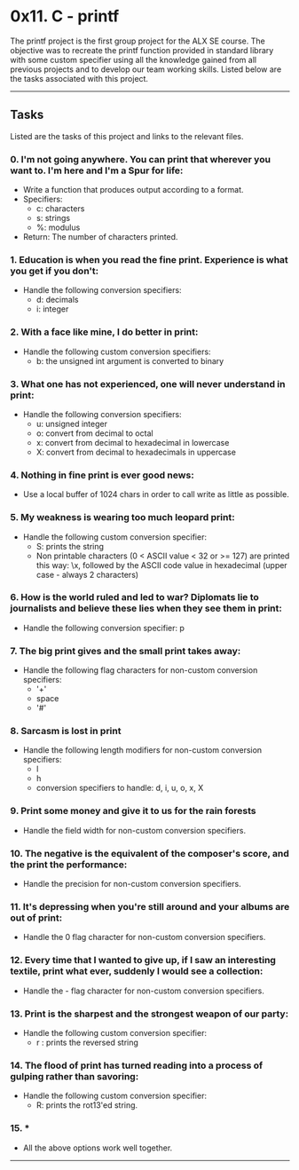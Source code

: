 # **0x11. C - printf**

The printf project is the first group project for the ALX SE course. The objective was to recreate the printf function provided in standard library with some custom specifier using all the knowledge gained from all previous projects and to develop our team working skills. Listed below are the tasks associated with this project.

-------

## Tasks
Listed are the tasks of this project and links to the relevant files.

### 0. I'm not going anywhere. You can print that wherever you want to. I'm here and I'm a Spur for life:

- Write a function that produces output according to a format.
- Specifiers:
  - c: characters
  - s: strings
  - %: modulus
- Return: The number of characters printed.

### 1. Education is when you read the fine print. Experience is what you get if you don't:

- Handle the following conversion specifiers:
  - d: decimals
  - i: integer

### 2. With a face like mine, I do better in print:

- Handle the following custom conversion specifiers:
  - b: the unsigned int argument is converted to binary

### 3. What one has not experienced, one will never understand in print:

- Handle the following conversion specifiers:
  - u: unsigned integer
  - o: convert from decimal to octal
  - x: convert from decimal to hexadecimal in lowercase
  - X: convert from decimal to hexadecimals in uppercase

### 4. Nothing in fine print is ever good news:

- Use a local buffer of 1024 chars in order to call write as little as possible.

### 5. My weakness is wearing too much leopard print:

- Handle the following custom conversion specifier:
  - S: prints the string
  - Non printable characters (0 < ASCII value < 32 or >= 127) are printed this way: \x, followed by the ASCII code value in hexadecimal (upper case - always 2 characters)

### 6. How is the world ruled and led to war? Diplomats lie to journalists and believe these lies when they see them in print:

- Handle the following conversion specifier: p

### 7. The big print gives and the small print takes away:

- Handle the following flag characters for non-custom conversion specifiers:
  - '+'
  - space
  - '#'

### 8. Sarcasm is lost in print

- Handle the following length modifiers for non-custom conversion specifiers:
  - l
  - h
  - conversion specifiers to handle: d, i, u, o, x, X

### 9. Print some money and give it to us for the rain forests

- Handle the field width for non-custom conversion specifiers.

### 10. The negative is the equivalent of the composer's score, and the print the performance:

- Handle the precision for non-custom conversion specifiers.

### 11. It's depressing when you're still around and your albums are out of print:

- Handle the 0 flag character for non-custom conversion specifiers.

### 12. Every time that I wanted to give up, if I saw an interesting textile, print what ever, suddenly I would see a collection:

- Handle the - flag character for non-custom conversion specifiers.

### 13. Print is the sharpest and the strongest weapon of our party:

- Handle the following custom conversion specifier:
  - r : prints the reversed string

### 14. The flood of print has turned reading into a process of gulping rather than savoring:

- Handle the following custom conversion specifier:
  - R: prints the rot13'ed string.

### 15. *

- All the above options work well together.

------
